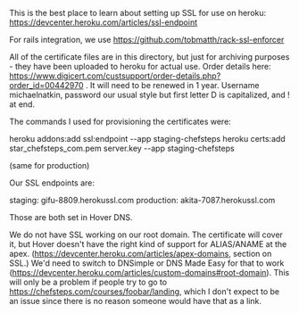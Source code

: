 This is the best place to learn about setting up SSL for use on heroku: https://devcenter.heroku.com/articles/ssl-endpoint

For rails integration, we use https://github.com/tobmatth/rack-ssl-enforcer

All of the certificate files are in this directory, but just for archiving purposes - they have been uploaded to heroku for
actual use. Order details here: https://www.digicert.com/custsupport/order-details.php?order_id=00442970 . It will need to be renewed in 1 year.
Username michaelnatkin, password our usual style but first letter D is capitalized, and ! at end.

The commands I used for provisioning the certificates were:

heroku addons:add ssl:endpoint --app staging-chefsteps
heroku certs:add star_chefsteps_com.pem server.key --app staging-chefsteps

(same for production)

Our SSL endpoints are:

staging: gifu-8809.herokussl.com
production: akita-7087.herokussl.com

Those are both set in Hover DNS.

We do not have SSL working on our root domain. The certificate will cover it, but Hover doesn't have the right kind of support for ALIAS/ANAME at
the apex. (https://devcenter.heroku.com/articles/apex-domains, section on SSL.) We'd need to switch to DNSimple or DNS Made Easy for that to work (https://devcenter.heroku.com/articles/custom-domains#root-domain). This will only be a problem if people try to go to https://chefsteps.com/courses/foobar/landing, which I don't expect to be an issue since
there is no reason someone would have that as a link.




